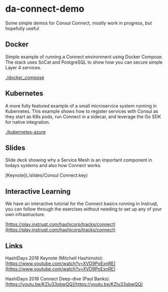 # da-connect-demo
Some simple demos for Consul Connect, mostly work in progress, but hopefully useful

## Docker
Simple example of running a Connect environment using Docker Compose.  The stack uses SoCat and PostgreSQL to show how you can secure simple Layer 4 services.

[./docker_compose](./docker_compose)

## Kubernetes
A more fully featured example of a small microservice system running in Kubernetes.  This example shows how to register services with Consul as they start as K8s pods, run Connect in a sidecar, and leverage the Go SDK for native integration.


[./kubernetes-azure](./kubernetes-azure)

## Slides
Slide deck showing why a Service Mesh is an important component in todays systems and also how Connect works.

[Keynote](./slides/Consul Connect.key)

## Interactive Learning
We have an interactive tutorial for the Connect basics running in Instruqt, you can follow through the exercises without needing to set up any of your own infrastructure.

[https://play.instruqt.com/hashicorp/tracks/connect](https://play.instruqt.com/hashicorp/tracks/connect)

## Links

HashiDays 2018 Keynote (Mitchell Hashimoto):
[https://www.youtube.com/watch?v=XVD9PoExnRE](https://www.youtube.com/watch?v=XVD9PoExnRE)

HashiDays 2018 Connect Deep-dive (Paul Banks):
[https://youtu.be/KZIu33sbwQQ](https://youtu.be/KZIu33sbwQQ)

